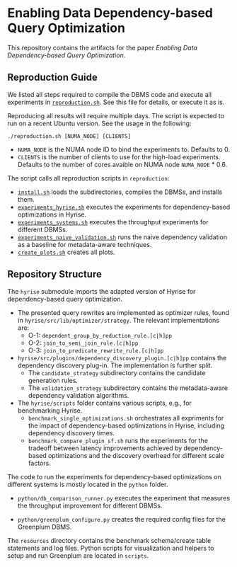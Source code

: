 # Enabling Data Dependency-based Query Optimization

This repository contains the artifacts for the paper _Enabling Data Dependency-based Query Optimization_.

## Reproduction Guide

We listed all steps required to compile the DBMS code and execute all experiments in [`reproduction.sh`](reproduction.sh). See this file for details, or execute it as is.

Reproducing all results will require multiple days. The script is expected to run on a recent Ubuntu version. See the usage in the following:
```
./reproduction.sh [NUMA_NODE] [CLIENTS]
```
- `NUMA_NODE` is the NUMA node ID to bind the experiments to. Defaults to 0.
- `CLIENTS` is the number of clients to use for the high-load experiments. Defaults to the number of cores avaible on NUMA node `NUMA_NODE` * 0.6.

The script calls all reproduction scripts in `reproduction`:
- [`install.sh`](reproduction/install.sh) loads the subdirectories, compiles the DBMSs, and installs them.
- [`experiments_hyrise.sh`](reproduction/experiments_hyrise.sh) executes the experiments for dependency-based optimizations in Hyrise.
- [`experiments_systems.sh`](reproduction/experiments_systems.sh) executes the throughput experiments for different DBMSs.
- [`experiments_naive_validation.sh`](reproduction/experiments_naive_validation.sh) runs the naive dependency validation as a baseline for metadata-aware techniques.
- [`create_plots.sh`](reproduction/create_plots.sh) creates all plots.

## Repository Structure

The `hyrise` submodule imports the adapted version of Hyrise for dependency-based query optimization.
- The presented query rewrites are implemented as optimizer rules, found in `hyrise/src/lib/optimizer/strategy`. The relevant implementations are:
  - O-1: `dependent_group_by_reduction_rule.[c|h]pp`
  - O-2: `join_to_semi_join_rule.[c|h]pp`
  - O-3: `join_to_predicate_rewrite_rule.[c|h]pp`
- `hyrise/src/plugins/dependency_discovery_plugin.[c|h]pp` contains the dependency discovery plug-in. The implementation is further split.
  - The `candidate_strategy` subdirectory contains the candidate generation rules.
  - The `validation_strategy` subdirectory contains the metadata-aware dependency validation algorithms.
- The `hyrise/scripts` folder contains various scripts, e.g., for benchmarking Hyrise.
  - `benchmark_single_optimizations.sh` orchestrates all expriments for the impact of dependency-based optimizations in Hyrise, including dependency discovery times.
  - `benchmark_compare_plugin_sf.sh` runs the experiments for the tradeoff between latency improvements achieved by dependency-based optimizations and the discovery overhead for different scale factors.

The code to run the experiments for dependency-based optimizations on different systems is mostly located in the `python` folder.

- `python/db_comparison_runner.py` executes the experiment that measures the throughput improvement for different DBMSs.

- `python/greenplum_configure.py` creates the required config files for the Greenplum DBMS.

The `resources` directory contains the benchmark schema/create table statements and log files.
Python scripts for visualization and helpers to setup and run Greenplum are located in `scripts`.
